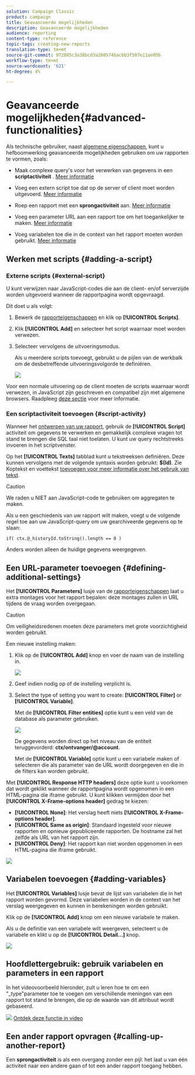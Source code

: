 ```yaml
---
solution: Campaign Classic
product: campaign
title: Geavanceerde mogelijkheden
description: Geavanceerde mogelijkheden
audience: reporting
content-type: reference
topic-tags: creating-new-reports
translation-type: tm+mt
source-git-commit: 972885c3a38bcd3a260574bacbb3f507e11ae05b
workflow-type: tm+mt
source-wordcount: '621'
ht-degree: 4%

---
```



# Geavanceerde mogelijkheden{#advanced-functionalities}

Als technische gebruiker, naast [algemene eigenschappen](../../reporting/using/properties-of-the-report.md), kunt u hefboomwerking geavanceerde mogelijkheden gebruiken om uw rapporten te vormen, zoals:

* Maak complexe query&#39;s voor het verwerken van gegevens in een **scriptactiviteit** . [Meer informatie](#script-activity)

* Voeg een extern script toe dat op de server of client moet worden uitgevoerd. [Meer informatie](#external-script)

* Roep een rapport met een **sprongactiviteit** aan. [Meer informatie](#calling-up-another-report)

* Voeg een parameter URL aan een rapport toe om het toegankelijker te maken. [Meer informatie](#calling-up-another-report)

* Voeg variabelen toe die in de context van het rapport moeten worden gebruikt. [Meer informatie](#adding-variables)

## Werken met scripts {#adding-a-script}

### Externe scripts {#external-script}

U kunt verwijzen naar JavaScript-codes die aan de client- en/of serverzijde worden uitgevoerd wanneer de rapportpagina wordt opgevraagd.

Dit doet u als volgt:

1. Bewerk de [rapporteigenschappen](../../reporting/using/properties-of-the-report.md) en klik op **[!UICONTROL Scripts]**.
1. Klik **[!UICONTROL Add]** en selecteer het script waarnaar moet worden verwezen.
1. Selecteer vervolgens de uitvoeringsmodus.

   Als u meerdere scripts toevoegt, gebruikt u de pijlen van de werkbalk om de desbetreffende uitvoeringsvolgorde te definiëren.

   ![](assets/reporting_custom_js.png)

Voor een normale uitvoering op de client moeten de scripts waarnaar wordt verwezen, in JavaScript zijn geschreven en compatibel zijn met algemene browsers. Raadpleeg [deze sectie](../../web/using/web-forms-answers.md) voor meer informatie.

### Een scriptactiviteit toevoegen {#script-activity}

Wanneer het [ontwerpen van uw rapport](../../reporting/using/creating-a-new-report.md#modelizing-the-chart), gebruik de **[!UICONTROL Script]** activiteit om gegevens te verwerken en gemakkelijk complexe vragen tot stand te brengen die SQL taal niet toelaten. U kunt uw query rechtstreeks invoeren in het scriptvenster.

Op het **[!UICONTROL Texts]** tabblad kunt u tekstreeksen definiëren. Deze kunnen vervolgens met de volgende syntaxis worden gebruikt: **$(Id)**. Zie Koptekst en voettekst [toevoegen voor meer informatie over het gebruik van tekst](../../reporting/using/element-layout.md#adding-a-header-and-a-footer).

>[!CAUTION]
>
>We raden u NIET aan JavaScript-code te gebruiken om aggregaten te maken.

Als u een geschiedenis van uw rapport wilt maken, voegt u de volgende regel toe aan uw JavaScript-query om uw gearchiveerde gegevens op te slaan:

```
if( ctx.@_historyId.toString().length == 0 )
```

Anders worden alleen de huidige gegevens weergegeven.

## Een URL-parameter toevoegen {#defining-additional-settings}

Het **[!UICONTROL Parameters]** lusje van de [rapporteigenschappen](../../reporting/using/properties-of-the-report.md) laat u extra montages voor het rapport bepalen: deze montages zullen in URL tijdens de vraag worden overgegaan.

>[!CAUTION]
>
>Om veiligheidsredenen moeten deze parameters met grote voorzichtigheid worden gebruikt.

Een nieuwe instelling maken:

1. Klik op de **[!UICONTROL Add]** knop en voer de naam van de instelling in.

   ![](assets/s_ncs_advuser_report_properties_09a.png)

1. Geef indien nodig op of de instelling verplicht is.

1. Select the type of setting you want to create: **[!UICONTROL Filter]** or **[!UICONTROL Variable]**.

   Met de **[!UICONTROL Filter entities]** optie kunt u een veld van de database als parameter gebruiken.

   ![](assets/s_ncs_advuser_report_properties_09b.png)

   De gegevens worden direct op het niveau van de entiteit teruggevorderd: **ctx/ontvanger/@account**.

   Met de **[!UICONTROL Variable]** optie kunt u een variabele maken of selecteren die als parameter van de URL wordt doorgegeven en die in de filters kan worden gebruikt.

Met **[!UICONTROL Response HTTP headers]** deze optie kunt u voorkomen dat wordt geklikt wanneer de rapportpagina wordt opgenomen in een HTML-pagina die iframe gebruikt. U kunt klikken vermijden door het **[!UICONTROL X-Frame-options header]** gedrag te kiezen:

* **[!UICONTROL None]**: Het verslag heeft niets **[!UICONTROL X-Frame-options header]**.
* **[!UICONTROL Same as origin]**: Standaard ingesteld voor nieuwe rapporten en opnieuw gepubliceerde rapporten. De hostname zal het zelfde als URL van het rapport zijn.
* **[!UICONTROL Deny]**: Het rapport kan niet worden opgenomen in een HTML-pagina die iframe gebruikt.

![](assets/s_ncs_advuser_report_properties_09c.png)

## Variabelen toevoegen {#adding-variables}

Het **[!UICONTROL Variables]** lusje bevat de lijst van variabelen die in het rapport worden gevormd. Deze variabelen worden in de context van het verslag weergegeven en kunnen in berekeningen worden gebruikt.

Klik op de **[!UICONTROL Add]** knop om een nieuwe variabele te maken.

Als u de definitie van een variabele wilt weergeven, selecteert u de variabele en klikt u op de **[!UICONTROL Detail...]** knop.

![](assets/s_ncs_advuser_report_properties_10.png)

## Hoofdlettergebruik: gebruik variabelen en parameters in een rapport

In het videovoorbeeld hieronder, zult u leren hoe te om een &quot;_type&quot;parameter toe te voegen om verschillende meningen van een rapport tot stand te brengen, die op de waarde van dit attribuut wordt gebaseerd.

![](assets/do-not-localize/how-to-video.png) [Ontdek deze functie in video](https://helpx.adobe.com/campaign/classic/how-to/add-url-parameter-in-acv6.html?playlist=/ccx/v1/collection/product/campaign/classic/segment/business-practitioners/explevel/intermediate/applaunch/how-to-4/collection.ccx.js&amp;ref=helpx.adobe.com)


## Een ander rapport opvragen {#calling-up-another-report}

Een **sprongactiviteit** is als een overgang zonder een pijl: het laat u van één activiteit naar een andere gaan of tot een ander rapport toegang hebben.

